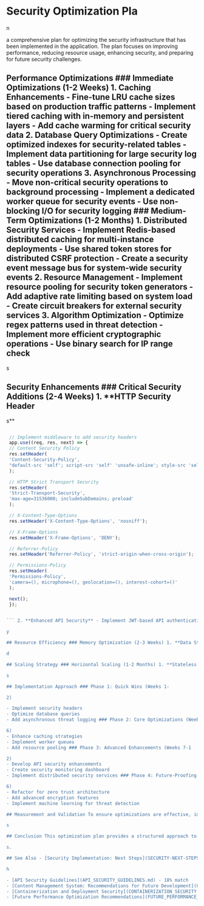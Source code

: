 # Security Optimization Pla

n

 a comprehensive plan for optimizing the security infrastructure that has been implemented in the application. The plan focuses on improving performance, reducing resource usage, enhancing security, and preparing for future security challenges.

## Performance Optimizations ### Immediate Optimizations (1-2 Weeks) 1. **Caching Enhancements** - Fine-tune LRU cache sizes based on production traffic patterns - Implement tiered caching with in-memory and persistent layers - Add cache warming for critical security data 2. **Database Query Optimizations** - Create optimized indexes for security-related tables - Implement data partitioning for large security log tables - Use database connection pooling for security operations 3. **Asynchronous Processing** - Move non-critical security operations to background processing - Implement a dedicated worker queue for security events - Use non-blocking I/O for security logging ### Medium-Term Optimizations (1-2 Months) 1. **Distributed Security Services** - Implement Redis-based distributed caching for multi-instance deployments - Use shared token stores for distributed CSRF protection - Create a security event message bus for system-wide security events 2. **Resource Management** - Implement resource pooling for security token generators - Add adaptive rate limiting based on system load - Create circuit breakers for external security services 3. **Algorithm Optimization** - Optimize regex patterns used in threat detection - Implement more efficient cryptographic operations - Use binary search for IP range check

s

## Security Enhancements ### Critical Security Additions (2-4 Weeks) 1. **HTTP Security Header

s**

```typescript

 // Implement middleware to add security headers
 app.use((req, res, next) => {
 // Content Security Policy
 res.setHeader(
 'Content-Security-Policy',
 "default-src 'self'; script-src 'self' 'unsafe-inline'; style-src 'self' 'unsafe-inline'"
 );

 // HTTP Strict Transport Security
 res.setHeader(
 'Strict-Transport-Security',
 'max-age=31536000; includeSubDomains; preload'
 );

 // X-Content-Type-Options
 res.setHeader('X-Content-Type-Options', 'nosniff');

 // X-Frame-Options
 res.setHeader('X-Frame-Options', 'DENY');

 // Referrer-Policy
 res.setHeader('Referrer-Policy', 'strict-origin-when-cross-origin');

 // Permissions-Policy
 res.setHeader(
 'Permissions-Policy',
 'camera=(), microphone=(), geolocation=(), interest-cohort=()'
 );

 next();
 });


``` 2. **Enhanced API Security** - Implement JWT-based API authentication - Add API-specific rate limiting - Create API key management system 3. **Advanced User Verification** - Add risk-based authentication challenges - Implement suspicious login detection - Create account activity anomaly detection ### Long-Term Security Initiatives (3-6 Months) 1. **Zero Trust Architecture** - Implement per-request authentication and authorization - Create granular access controls - Add continuous authentication validation 2. **Security Monitoring System** - Develop a real-time security dashboard - Implement automatic threat response - Create security event correlation 3. **Advanced Encryption** - Implement field-level encryption for sensitive data - Add forward secrecy for sensitive communications - Prepare for post-quantum cryptograph

y

## Resource Efficiency ### Memory Optimization (2-3 Weeks) 1. **Data Structure Optimization** - Revise security-related data structures for memory efficiency - Implement streaming processing for large security datasets - Use memory-mapped files for large IP blocklists 2. **Session Management** - Optimize session storage with efficient serialization - Implement session compression - Add adaptive session timeouts ### CPU Optimization (3-4 Weeks) 1. **Computational Efficiency** - Profile and optimize CPU-intensive security operations - Implement batch processing for security checks - Use worker threads for parallel security processing 2. **Load Balancing** - Create dedicated security processing workers - Implement priority-based security task scheduling - Add adaptive security levels based on system loa

d

## Scaling Strategy ### Horizontal Scaling (1-2 Months) 1. **Stateless Security Services** - Refactor security services to be stateless - Use distributed caching for shared security state - Implement cluster-aware security monitoring 2. **Load Distribution** - Create specialized security processing nodes - Implement security event sharding - Add geographic distribution of security services ### Vertical Scaling (Ongoing) 1. **Performance Profiling** - Identify performance bottlenecks in security operations - Optimize memory usage for security services - Reduce CPU overhead for common security check

s

## Implementation Approach ### Phase 1: Quick Wins (Weeks 1-

2)

- Implement security headers
- Optimize database queries
- Add asynchronous threat logging ### Phase 2: Core Optimizations (Weeks 3-

6)
- Enhance caching strategies
- Implement worker queues
- Add resource pooling ### Phase 3: Advanced Enhancements (Weeks 7-1

2)
- Develop API security enhancements
- Create security monitoring dashboard
- Implement distributed security services ### Phase 4: Future-Proofing (Months 4-

6)
- Refactor for zero trust architecture
- Add advanced encryption features
- Implement machine learning for threat detection

## Measurement and Validation To ensure optimizations are effective, implement the following metrics: 1. **Performance Metrics** - Average response time for security checks - Security middleware latency - Cache hit/miss ratios 2. **Resource Usage Metrics** - Memory usage by security services - CPU utilization for security operations - Database query performance 3. **Security Effectiveness** - False positive/negative rates - Detection time for known threats - Response time for security incident

s

## Conclusion This optimization plan provides a structured approach to enhancing the security infrastructure with a focus on performance, resource efficiency, and enhanced security. By following this phased implementation approach, the application can achieve an optimal balance between security, performance, and resource utilization. To begin implementation, the recommendation is to start with Phase 1 "Quick Wins" which will deliver immediate value while laying the groundwork for more substantial optimizations in subsequent phase

s.

## See Also - [Security Implementation: Next Steps](SECURITY-NEXT-STEPS.md) - 25% matc

h

- [API Security Guidelines](API_SECURITY_GUIDELINES.md) - 18% match
- [Content Management System: Recommendations for Future Development](CMS_FUTURE_RECOMMENDATIONS.md) - 18% match
- [Containerization and Deployment Security](CONTAINERIZATION_SECURITY.md) - 18% match
- [Future Performance Optimization Recommendations](FUTURE_PERFORMANCE_RECOMMENDATIONS.md) - 18% match